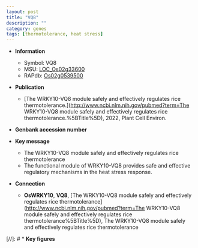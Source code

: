 ```yaml
---
layout: post
title: "VQ8"
description: ""
category: genes
tags: [thermotolerance, heat stress]
---
```


* **Information**  
    + Symbol: VQ8  
    + MSU: [LOC_Os02g33600](http://rice.uga.edu/cgi-bin/ORF_infopage.cgi?orf=LOC_Os02g33600)  
    + RAPdb: [Os02g0539500](http://rapdb.dna.affrc.go.jp/viewer/gbrowse_details/irgsp1?name=Os02g0539500)  

* **Publication**  
    + [The WRKY10-VQ8 module safely and effectively regulates rice thermotolerance.](http://www.ncbi.nlm.nih.gov/pubmed?term=The WRKY10-VQ8 module safely and effectively regulates rice thermotolerance.%5BTitle%5D), 2022, Plant Cell Environ.

* **Genbank accession number**  

* **Key message**  
    + The WRKY10-VQ8 module safely and effectively regulates rice thermotolerance
    + The functional module of WRKY10-VQ8 provides safe and effective regulatory mechanisms in the heat stress response.

* **Connection**  
    + __OsWRKY10__, __VQ8__, [The WRKY10-VQ8 module safely and effectively regulates rice thermotolerance](http://www.ncbi.nlm.nih.gov/pubmed?term=The WRKY10-VQ8 module safely and effectively regulates rice thermotolerance%5BTitle%5D), The WRKY10-VQ8 module safely and effectively regulates rice thermotolerance

[//]: # * **Key figures**  


